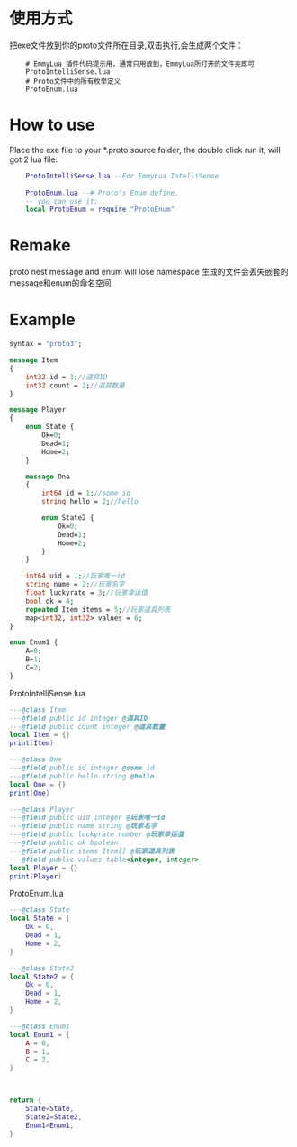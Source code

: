 # 使用方式

把exe文件放到你的proto文件所在目录,双击执行,会生成两个文件：
```
    # EmmyLua 插件代码提示用，通常只用放到，EmmyLua所打开的文件夹即可
    ProtoIntelliSense.lua 
    # Proto文件中的所有枚举定义
    ProtoEnum.lua
```

# How to use
Place the exe file to your *.proto source folder, the double click run it, will got 2 lua file:
```lua
    ProtoIntelliSense.lua --For EmmyLua IntelliSense
    
    ProtoEnum.lua --# Proto's Enum define, 
    -- you can use it: 
    local ProtoEnum = require "ProtoEnum"
```

# Remake
proto nest message and enum will lose namespace
生成的文件会丢失嵌套的message和enum的命名空间

# Example
```proto
syntax = "proto3";

message Item
{
    int32 id = 1;//道具ID
    int32 count = 2;//道具数量
}

message Player
{
    enum State {
        Ok=0;
        Dead=1;
        Home=2;
    }

    message One
    {
        int64 id = 1;//some id
        string hello = 2;//hello

        enum State2 {
            Ok=0;
            Dead=1;
            Home=2;
        }
    }

    int64 uid = 1;//玩家唯一id
    string name = 2;//玩家名字
    float luckyrate = 3;//玩家幸运值
    bool ok = 4;
    repeated Item items = 5;//玩家道具列表
    map<int32, int32> values = 6;
}

enum Enum1 {
    A=0;
    B=1;
    C=2;
}

```

ProtoIntelliSense.lua
```lua
---@class Item
---@field public id integer @道具ID
---@field public count integer @道具数量
local Item = {}
print(Item)

---@class One
---@field public id integer @some id
---@field public hello string @hello
local One = {}
print(One)

---@class Player
---@field public uid integer @玩家唯一id
---@field public name string @玩家名字
---@field public luckyrate number @玩家幸运值
---@field public ok boolean
---@field public items Item[] @玩家道具列表
---@field public values table<integer, integer>
local Player = {}
print(Player)
```

ProtoEnum.lua
```lua
---@class State
local State = {
    Ok = 0,
    Dead = 1,
    Home = 2,
}

---@class State2
local State2 = {
    Ok = 0,
    Dead = 1,
    Home = 2,
}

---@class Enum1
local Enum1 = {
    A = 0,
    B = 1,
    C = 2,
}



return {
    State=State,
    State2=State2,
    Enum1=Enum1,
}
```